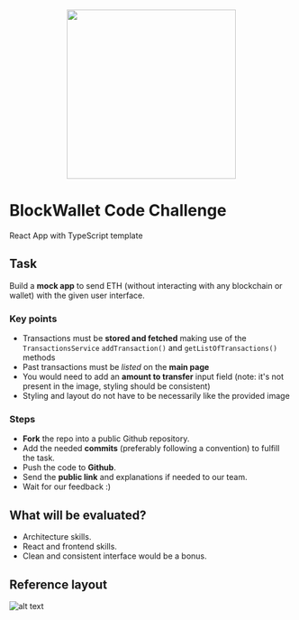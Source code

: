 <br /> 
<p align="center">
  <a href="https://blockwallet.io">
    <picture>
      <source media="(prefers-color-scheme: dark)" srcset="https://user-images.githubusercontent.com/11839151/188500975-8cd95d07-c419-48aa-bb85-4200a6526f68.svg" />
      <source media="(prefers-color-scheme: light)" srcset="https://blockwallet.io/static/images/logo-blockwallet-black.svg" />
      <img src="[https://blockwallet.io/static/images/logo-medium.svg](https://user-images.githubusercontent.com/11839151/188500975-8cd95d07-c419-48aa-bb85-4200a6526f68.svg)" width="300" />
    </picture>
  </a>
</p>

# BlockWallet Code Challenge

React App with TypeScript template

## Task

Build a **mock app** to send ETH (without interacting with any blockchain or wallet) with the given user interface.

### Key points

- Transactions must be **stored and fetched** making use of the `TransactionsService` `addTransaction()` and `getListOfTransactions()` methods
- Past transactions must be *listed* on the **main page**
- You would need to add an **amount to transfer** input field (note: it's not present in the image, styling should be consistent)
- Styling and layout do not have to be necessarily like the provided image

### Steps

- **Fork** the repo into a public Github repository.
- Add the needed **commits** (preferably following a convention) to fulfill the task.
- Push the code to **Github**.
- Send the **public link** and explanations if needed to our team.
- Wait for our feedback :)

## What will be evaluated?

- Architecture skills.
- React and frontend skills.
- Clean and consistent interface would be a bonus.

## Reference layout
![alt text](test-task-ui.png)
